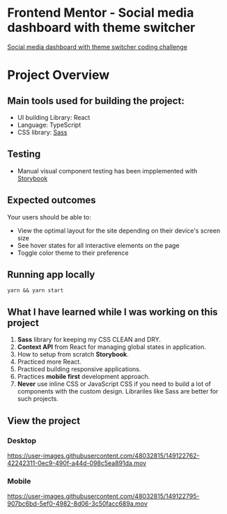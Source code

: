 # Frontend Mentor - Social media dashboard with theme switcher

[Social media dashboard with theme switcher coding challenge](https://www.frontendmentor.io/challenges/social-media-dashboard-with-theme-switcher-6oY8ozp_H)

# Project Overview

## Main tools used for building the project:

- UI building Library: React
- Language: TypeScript
- CSS library: [Sass](https://sass-lang.com/)

## Testing

- Manual visual component testing has been impplemented with [Storybook](https://storybook.js.org/)


## Expected outcomes

Your users should be able to:

- View the optimal layout for the site depending on their device's screen size
- See hover states for all interactive elements on the page
- Toggle color theme to their preference


## Running app locally

```
yarn && yarn start
```

## What I have learned while I was working on this project

1. **Sass** library for keeping my CSS CLEAN and DRY.
2. **Context API** from React for managing global states in application.
3. How to setup from scratch **Storybook**.
4. Practiced more React.
5. Practiced building responsive applications.
6. Practices **mobile first** development approach.
7. **Never** use inline CSS or JavaScript CSS if you need to build a lot of components with the custom design. Librariles like Sass are better for such projects.

## View the project

### Desktop

https://user-images.githubusercontent.com/48032815/149122762-42242311-0ec9-490f-a44d-098c5ea891da.mov

### Mobile


https://user-images.githubusercontent.com/48032815/149122795-907bc6bd-5ef0-4982-8d06-3c50facc689a.mov




